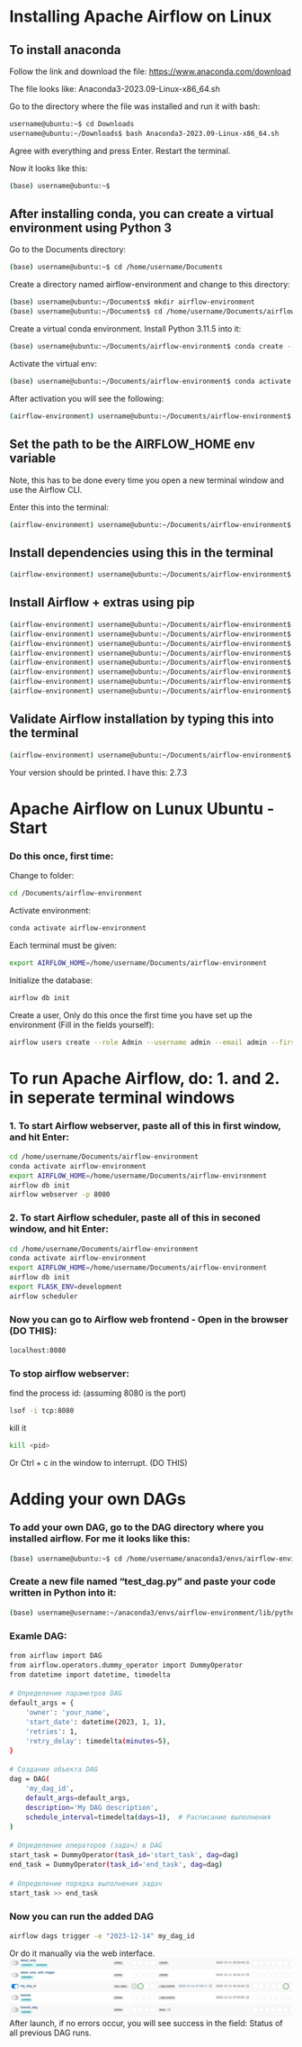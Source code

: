 # Installing Apache Airflow on Linux

## To install anaconda
Follow the link and download the file: https://www.anaconda.com/download

The file looks like: Anaconda3-2023.09-Linux-x86_64.sh

Go to the directory where the file was installed and run it with bash:
```bash
username@ubuntu:~$ cd Downloads
username@ubuntu:~/Downloads$ bash Anaconda3-2023.09-Linux-x86_64.sh
```
Agree with everything and press Enter. Restart the terminal.

Now it looks like this:
```bash
(base) username@ubuntu:~$ 
```
## After installing conda, you can create a virtual environment using Python 3

Go to the Documents directory:
```bash
(base) username@ubuntu:~$ cd /home/username/Documents
```

Create a directory named airflow-environment and change to this directory:
```bash
(base) username@ubuntu:~/Documents$ mkdir airflow-environment
(base) username@ubuntu:~/Documents$ cd /home/username/Documents/airflow-environment
```

Create a virtual conda environment. Install Python 3.11.5 into it:
```bash
(base) username@ubuntu:~/Documents/airflow-environment$ conda create --name airflow-environment python=3.11.5
```

Activate the virtual env:
```bash
(base) username@ubuntu:~/Documents/airflow-environment$ conda activate airflow-environment
```
After activation you will see the following:
```bash
(airflow-environment) username@ubuntu:~/Documents/airflow-environment$ 
```

## Set the path to be the AIRFLOW_HOME env variable
Note, this has to be done every time you open a new terminal window and use the Airflow CLI.

Enter this into the terminal:
```bash
(airflow-environment) username@ubuntu:~/Documents/airflow-environment$ export AIRFLOW_HOME=/home/username/Documents/airflow-environment
```

## Install dependencies using this in the terminal
```bash
(airflow-environment) username@ubuntu:~/Documents/airflow-environment$ sudo apt-get update && sudo apt-get install -y python-setuptools python3-pip python-dev libffi-dev libssl-dev zip wget
```

## Install Airflow + extras using pip
```bash
(airflow-environment) username@ubuntu:~/Documents/airflow-environment$ sudo apt-get install gcc python3-dev
(airflow-environment) username@ubuntu:~/Documents/airflow-environment$ pip install apache-airflow
(airflow-environment) username@ubuntu:~/Documents/airflow-environment$ sudo pip install gcp
(airflow-environment) username@ubuntu:~/Documents/airflow-environment$ pip install statsd
(airflow-environment) username@ubuntu:~/Documents/airflow-environment$ sudo apt-get install pkg-config libxml2-dev libxmlsec1-dev libxmlsec1-openssl
(airflow-environment) username@ubuntu:~/Documents/airflow-environment$ sudo pip install sentry==2.1.2
(airflow-environment) username@ubuntu:~/Documents/airflow-environment$ pip install cryptography
(airflow-environment) username@ubuntu:~/Documents/airflow-environment$ pip install pyspark
```

## Validate Airflow installation by typing this into the terminal
```bash
(airflow-environment) username@ubuntu:~/Documents/airflow-environment$ airflow version
```
Your version should be printed. I have this: 2.7.3


# Apache Airflow on Lunux Ubuntu - Start

### Do this once, first time:

Change to folder:
```bash
cd /Documents/airflow-environment
```
Activate environment:
```bash
conda activate airflow-environment
```

Each terminal must be given:
```bash
export AIRFLOW_HOME=/home/username/Documents/airflow-environment
```

Initialize the database:
```bash
airflow db init
```
Create a user, Only do this once the first time you have set up the environment (Fill in the fields yourself):
```bash
airflow users create --role Admin --username admin --email admin --firstname admin --lastname admin --password qwe@123!
```

# To run Apache Airflow, do: 1. and 2. in seperate terminal windows

### 1. To start Airflow webserver, paste all of this in first window, and hit Enter:
```bash
cd /home/username/Documents/airflow-environment
conda activate airflow-environment
export AIRFLOW_HOME=/home/username/Documents/airflow-environment
airflow db init
airflow webserver -p 8080
```

### 2. To start Airflow scheduler, paste all of this in seconed window, and hit Enter:
```bash
cd /home/username/Documents/airflow-environment
conda activate airflow-environment
export AIRFLOW_HOME=/home/username/Documents/airflow-environment
airflow db init
export FLASK_ENV=development
airflow scheduler
```

### Now you can go to Airflow web frontend - Open in the browser (DO THIS):
```bash
localhost:8080
```

### To stop airflow webserver:
find the process id: (assuming 8080 is the port)
```bash
lsof -i tcp:8080
```
kill it
```bash
kill <pid>
```
Or Ctrl + c in the window to interrupt. (DO THIS)

# Adding your own DAGs
### To add your own DAG, go to the DAG directory where you installed airflow. For me it looks like this:
```bash
(base) username@ubuntu:~$ cd /home/username/anaconda3/envs/airflow-environment/lib/python3.11/site-packages/airflow/example_dags
```

### Create a new file named “test_dag.py” and paste your code written in Python into it:
```bash
(base) username@username:~/anaconda3/envs/airflow-environment/lib/python3.11/site-packages/airflow/example_dags$ nano test_dag.py
```

### Examle DAG:
```bash
from airflow import DAG
from airflow.operators.dummy_operator import DummyOperator
from datetime import datetime, timedelta

# Определение параметров DAG
default_args = {
    'owner': 'your_name',
    'start_date': datetime(2023, 1, 1),
    'retries': 1,
    'retry_delay': timedelta(minutes=5),
}

# Создание объекта DAG
dag = DAG(
    'my_dag_id',
    default_args=default_args,
    description='My DAG description',
    schedule_interval=timedelta(days=1),  # Расписание выполнения
)

# Определение операторов (задач) в DAG
start_task = DummyOperator(task_id='start_task', dag=dag)
end_task = DummyOperator(task_id='end_task', dag=dag)

# Определение порядка выполнения задач
start_task >> end_task
```
### Now you can run the added DAG
```bash
airflow dags trigger -e "2023-12-14" my_dag_id
```
Or do it manually via the web interface.
![test_dag.py](my_dag_id.png)
After launch, if no errors occur, you will see success in the field: Status of all previous DAG runs.
